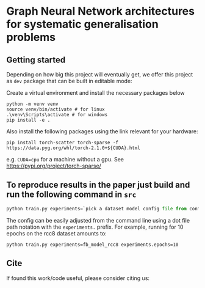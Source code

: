 # Graph Neural Network architectures for systematic generalisation problems

## Getting started

Depending on how big this project will eventually get, we offer this project as `dev` package that can be built in editable mode:

Create a virtual environment and install the necessary packages below

```python3
python -m venv venv
source venv/bin/activate # for linux
.\venv\Scripts\activate # for windows
pip install -e .
```
Also install the following packages using the link relevant for your hardware:
```
pip install torch-scatter torch-sparse -f https://data.pyg.org/whl/torch-2.1.0+${CUDA}.html
```
e.g. `CUDA=cpu` for a machine without a gpu. See https://pypi.org/project/torch-sparse/ 

## To reproduce results in the paper just build and run the following command in `src`


```python
python train.py experiments=`pick a dataset model config file from configs/experiments`
```

The config can be easily adjusted from the command line using a dot file path notation with the `experiments.` prefix. For example, running for 10 epochs on the rcc8 dataset amounts to:
```
python train.py experiments=fb_model_rcc8 experiments.epochs=10
```

## Cite
If found this work/code useful, please consider citing us:
```bibtex

```

